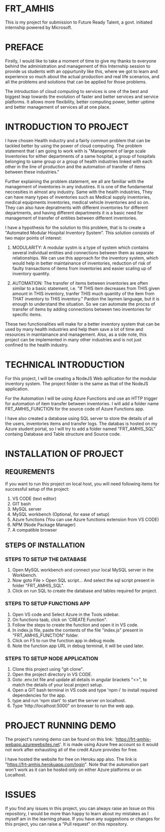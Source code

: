 # FRT_AMHIS

This is my project for submission to Future Ready Talent, a govt. initiated internship powered by Microsoft.

# PREFACE

Firstly, I would like to take a moment of time to give my thanks to everyone behind the administration and management of this Internship session to provide us students with an oppurtunity like this, where we got to learn and experience so much about the actual production and real life scenarios, and all the problems and solutions that can be applied for those problems. 

The introduction of cloud computing to services is one of the best and biggest leap towards the evolution of faster and better services and service platforms. It allows more flexibility, better computing power, better uptime and better management of services all at one place.

# INTRODUCTION TO PROJECT

I have chosen Health inductry and a fairly common problem that can be tackled better by using the power of cloud computing. The problem statement that I am going to work with is "Management of large scale Inventories for either departments of a same hospital, a group of hospitals belonging to same group or a group of health industries linked with each other in the line of production and the automation of transfer of items between these industries."

Further explaining the problem statement, we all are familiar with the management of inventories in any industires. It is one of the fundamental neccesities in almost any industry. Same with the health industries, They can have many types of inventories such as Medical supply inventories, medical equipments inventories, medical vehicle inventories and so on. They can also have depratments with different inventories for different departments, and having different departments it is a basic need for management of transfer of entities between different inventories. 

I have a hypothesis for the solution to this problem, that is to create a "Automated Modular Hospital Inventory System". This solution consists of two major points of interest:

1. MODULARITY: 
    A modular systm is a type of system which contains several individual entities and connections between them as separate relationships. We can use this approach for the inventory system, which would help in better maintainance of inventories, reduction of risk of faulty transactions of items from inventories and easier scaling up of inventory quantity.

2. AUTOMATION:
    The transfer of items between inventories are often similar to a basic statement, i.e. "If THIS item decreases from THIS given amount in THIS inventory, tranfer THIS much quantity of the item from THAT inventory to THIS inventory." Pardon the laymen language, but it is enough to understand the situation. So we can automate the procss of transfer of items by adding connections between two inventories for specific items.

These two functionalities will make for a better inventory system that can be used by many health industries and help them save a lot of time and resources in maintainance and management. Also, as a side note, this project can be implemented in many other industries and is not just confined to the health industry.

# TECHNICAL INTRODUCTION
    
For this project, I will be creating a NodeJS Web apllication for the modular inventory system. The project folder is the same as that of the NodeJS application.

For the Automation I will be using Azure Functions and use an HTTP trigger for automation of item transfer between inventories. I will add a folder name FRT_AMHIS_FUNCTION for the source code of Azure Functions app.

I have also created a database using SQL server to store the details of all the users, inventories items and transfer logs. The databas is hosted on my Azure student portal, so I will try to add a folder named "FRT_AMHIS_SQL" containg Database and Table structure and Source code.

# INSTALLATION OF PROJECT

## REQUREMENTS

If you want to run this project on local host, you will need following items for successful setup of the project:

1. VS CODE (text editor)
2. GIT bash
3. MySQL server 
4. MySQL workbench (Optional, for ease of setup)
5. Azure functions (You can use Azure functions extension from VS CODE)
6. NPM (Node Package Manager)
7. A compatible browser

## STEPS OF INSTALLATION


### STEPS TO SETUP THE DATABASE
1. Open MySQL workbench and connect your local MySQL server in the Workbench.
2. Now goto File > Open SQL script... And select the sql script present in folder "FRT_AMHIS_SQL".
3. Click on run SQL to create the database and tables required for project.

### STEPS TO SETUP FUNCTIONS APP
1. Open VS code and Select Azure in the Tools sidebar. 
2. On functions taab, click on 'CREATE Function".
3. Follow the steps to create the function and open it in VS code.
4. In index.js file, paste the contents of the file "index.js" present in "FRT_AMHIS_FUNCTION" folder.
5. Click on F5 to run the function app in debug mode.
6. Note the function app URL in debug terminal, it will be used later.

### STEPS TO SETUP NODE APPLICATION

1. Clone this project using "git clone".
2. Open the project directory in VS CODE.
3. Goto .env.txt file and update all details in angular brackets "<>", to match the details of your local project setup.
4. Open a GIT bash terminal in VS code and type 'npm i' to install required dependencies for the app.
5. type and run 'npm start' to start the server on localhost. 
6. Type 'http://localhost:5000" on browser to run the web app.

# PROJECT RUNNING DEMO

The project's running demo can be found on this link: 'https://frt-amhis-webapp.azurewebsites.net'. It is made using Azure free account so it would not work after exhausting all of the credit Azure provides for free.

I have hosted the website for free on Heroku app also. The link is "https://frt-amhis.herokuapp.com/login". Note that the automation part won't work as it can be hosted only on either Azure platforms or on Localhost.

# ISSUES

If you find any issues in this project, you can always raise an Issue on this repository, I would be more than happy to learn about my mistakes as I myself am in the learning phase. If you have any suggestions or changes for this project, you can raise a "Pull request" on this repository.
